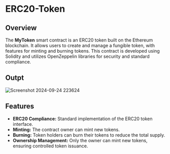 # ERC20-Token

## Overview
The **MyToken** smart contract is an ERC20 token built on the Ethereum blockchain. It allows users to create and manage a fungible token, with features for minting and burning tokens. This contract is developed using Solidity and utilizes OpenZeppelin libraries for security and standard compliance.

## Outpt
![Screenshot 2024-09-24 223624](https://github.com/user-attachments/assets/25aa4f56-bd48-4894-a204-9abdcfe17d7b)


## Features
- **ERC20 Compliance:** Standard implementation of the ERC20 token interface.
- **Minting:** The contract owner can mint new tokens.
- **Burning:** Token holders can burn their tokens to reduce the total supply.
- **Ownership Management:** Only the owner can mint new tokens, ensuring controlled token issuance.
